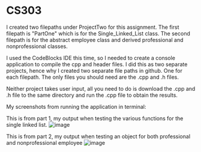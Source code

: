 # CS303

I created two filepaths under ProjectTwo for this assignment. The first filepath is "PartOne" which is for the Single_Linked_List class.
The second filepath is for the abstract employee class and derived professional and nonprofessional classes.

I used the CodeBlocks IDE this time, so I needed to create a console application to compile the cpp and header files. I did this as two separate projects,
hence why I created two separate file paths in github. One for each filepath. The only files you should need are the .cpp and .h files.

Neither project takes user input, all you need to do is download the .cpp and .h file to the same directory and run the .cpp file to obtain the results.



My screenshots from running the application in terminal:

This is from part 1, my output when testing the various functions for the single linked list.
![image](https://user-images.githubusercontent.com/90564980/223334169-d3098e73-8387-4727-948b-362a5f1b2cfc.png)

This is from part 2, my output when testing an object for both professional and nonprofessional employee
![image](https://user-images.githubusercontent.com/90564980/223334468-7cc7afb9-ddb8-491c-940f-efc8e01cd138.png)

